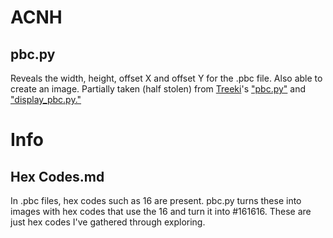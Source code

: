 # ACNH
## pbc.py
Reveals the width, height, offset X and offset Y for the .pbc file. Also able to create an image. Partially taken (half stolen) from [Treeki](https://github.com/Treeki/CylindricalEarth/commits?author=Treeki)'s ["pbc.py"](https://github.com/Treeki/CylindricalEarth/blob/master/pbc.py) and ["display_pbc.py."](https://github.com/Treeki/CylindricalEarth/blob/master/display_pbc.py)
# Info
## Hex Codes.md
In .pbc files, hex codes such as 16 are present. pbc.py turns these into images with hex codes that use the 16 and turn it into #161616. These are just hex codes I've gathered through exploring.
